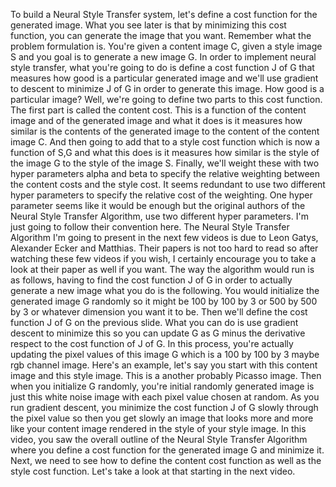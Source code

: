 
To build a Neural Style Transfer system, let's define a cost function for the generated image. What you see later is that by minimizing this cost function, you can generate the image that you want. Remember what the problem formulation is. You're given a content image C, given a style image S and you goal is to generate a new image G. In order to implement neural style transfer, what you're going to do is define a cost function J of G that measures how good is a particular generated image and we'll use gradient to descent to minimize J of G in order to generate this image. How good is a particular image? Well, we're going to define two parts to this cost function. The first part is called the content cost. This is a function of the content image and of the generated image and what it does is it measures how similar is the contents of the generated image to the content of the content image C. And then going to add that to a style cost function which is now a function of S,G and what this does is it measures how similar is the style of the image G to the style of the image S. Finally, we'll weight these with two hyper parameters alpha and beta to specify the relative weighting between the content costs and the style cost. It seems redundant to use two different hyper parameters to specify the relative cost of the weighting. One hyper parameter seems like it would be enough but the original authors of the Neural Style Transfer Algorithm, use two different hyper parameters. I'm just going to follow their convention here. The Neural Style Transfer Algorithm I'm going to present in the next few videos is due to Leon Gatys, Alexander Ecker and Matthias. Their papers is not too hard to read so after watching these few videos if you wish, I certainly encourage you to take a look at their paper as well if you want. The way the algorithm would run is as follows, having to find the cost function J of G in order to actually generate a new image what you do is the following. You would initialize the generated image G randomly so it might be 100 by 100 by 3 or 500 by 500 by 3 or whatever dimension you want it to be. Then we'll define the cost function J of G on the previous slide. What you can do is use gradient descent to minimize this so you can update G as G minus the derivative respect to the cost function of J of G. In this process, you're actually updating the pixel values of this image G which is a 100 by 100 by 3 maybe rgb channel image. Here's an example, let's say you start with this content image and this style image. This is a another probably Picasso image. Then when you initialize G randomly, you're initial randomly generated image is just this white noise image with each pixel value chosen at random. As you run gradient descent, you minimize the cost function J of G slowly through the pixel value so then you get slowly an image that looks more and more like your content image rendered in the style of your style image. In this video, you saw the overall outline of the Neural Style Transfer Algorithm where you define a cost function for the generated image G and minimize it. Next, we need to see how to define the content cost function as well as the style cost function. Let's take a look at that starting in the next video.
